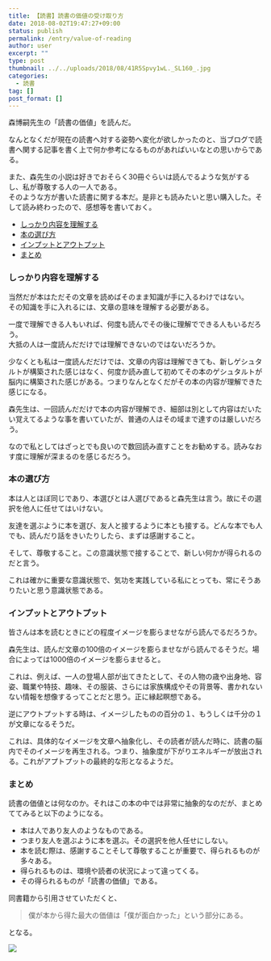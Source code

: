 ```yaml
---
title: 【読書】読書の価値の受け取り方
date: 2018-08-02T19:47:27+09:00
status: publish
permalink: /entry/value-of-reading
author: user
excerpt: ""
type: post
thumbnail: ../../uploads/2018/08/41R5Spvy1wL._SL160_.jpg
categories:
  - 読書
tag: []
post_format: []
---
```


森博嗣先生の「読書の価値」を読んだ。

なんとなくだが現在の読書へ対する姿勢へ変化が欲しかったのと、当ブログで読書へ関する記事を書く上で何か参考になるものがあればいいなとの思いからである。

また、森先生の小説は好きでおそらく30冊ぐらいは読んでるような気がするし、私が尊敬する人の一人である。  
そのような方が書いた読書に関する本だ。是非とも読みたいと思い購入した。そして読み終わったので、感想等を書いておく。

- [しっかり内容を理解する](#%E3%81%97%E3%81%A3%E3%81%8B%E3%82%8A%E5%86%85%E5%AE%B9%E3%82%92%E7%90%86%E8%A7%A3%E3%81%99%E3%82%8B)
- [本の選び方](#%E6%9C%AC%E3%81%AE%E9%81%B8%E3%81%B3%E6%96%B9)
- [インプットとアウトプット](#%E3%82%A4%E3%83%B3%E3%83%97%E3%83%83%E3%83%88%E3%81%A8%E3%82%A2%E3%82%A6%E3%83%88%E3%83%97%E3%83%83%E3%83%88)
- [まとめ](#%E3%81%BE%E3%81%A8%E3%82%81)

### しっかり内容を理解する

当然だが本はただその文章を読めばそのまま知識が手に入るわけではない。  
その知識を手に入れるには、文章の意味を理解する必要がある。

一度で理解できる人もいれば、何度も読んでその後に理解でできる人もいるだろう。  
大抵の人は一度読んだだけでは理解できないのではないだろうか。

少なくとも私は一度読んだだけでは、文章の内容は理解できても、新しゲシュタルトが構築された感じはなく、何度か読み直して初めてその本のゲシュタルトが脳内に構築された感じがある。つまりなんとなくだがその本の内容が理解できた感じになる。

森先生は、一回読んだだけで本の内容が理解でき、細部は別として内容はだいたい覚えてるような事を書いていたが、普通の人はその域まで達すのは厳しいだろう。

なので私としてはざっとでも良いので数回読み直すことをお勧めする。読みなおす度に理解が深まるのを感じるだろう。

### 本の選び方

本は人とほぼ同じであり、本選びとは人選びであると森先生は言う。故にその選択を他人に任せてはいけない。

友達を選ぶように本を選び、友人と接するように本とも接する。どんな本でも人でも、読んだり話をきいたりしたら、まずは感謝すること。

そして、尊敬すること。この意識状態で接することで、新しい何かが得られるのだと言う。

これは確かに重要な意識状態で、気功を実践している私にとっても、常にそうありたいと思う意識状態である。

### インプットとアウトプット

皆さんは本を読むときにどの程度イメージを膨らませながら読んでるだろうか。

森先生は、読んだ文章の100倍のイメージを膨らませながら読んでるそうだ。場合によっては1000倍のイメージを膨らませると。

これは、例えば、一人の登場人部が出てきたとして、その人物の歳や出身地、容姿、職業や特技、趣味、その服装、さらには家族構成やその背景等、書かれないない情報を想像するってことだと思う。正に縁起瞑想である。

逆にアウトプットする時は、イメージしたものの百分の１、もうしくは千分の１が文章になるそうだ。

これは、具体的なイメージを文章へ抽象化し、その読者が読んだ時に、読書の脳内でそのイメージを再生される。つまり、抽象度が下がりエネルギーが放出される。これがアプトプットの最終的な形となるようだ。

### まとめ

読書の価値とは何なのか。それはこの本の中では非常に抽象的なのだが、まとめててみると以下のようになる。

- 本は人であり友人のようなものである。
- つまり友人を選ぶように本を選ぶ。その選択を他人任せにしない。
- 本を読む際は、感謝することそして尊敬することが重要で、得られるものが多々ある。
- 得られるものは、環境や読者の状況によって違ってくる。
- その得られるものが「読書の価値」である。

同書籍から引用させていただくと、

> 僕が本から得た最大の価値は「僕が面白かった」という部分にある。

となる。

[![](https://images-fe.ssl-images-amazon.com/images/I/41R5Spvy1wL._SL160_.jpg)](http://www.amazon.co.jp/exec/obidos/asin/4140885475/psypanica02-22/)

